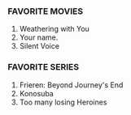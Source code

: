 ### **FAVORITE MOVIES**
1. Weathering with You
2. Your name.
3. Silent Voice

### **FAVORITE SERIES**
1. Frieren: Beyond Journey's End
2. Konosuba
3. Too many losing Heroines
